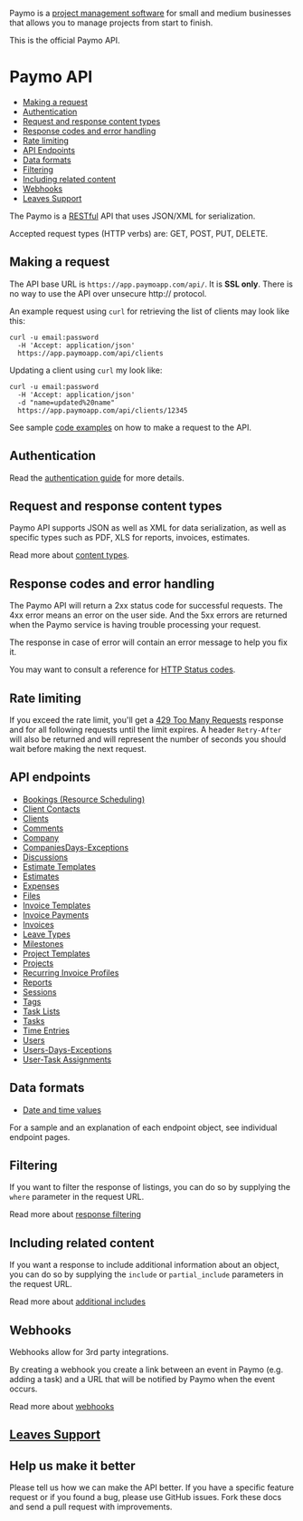 Paymo is a [project management software](https://www.paymoapp.com/project-management/) for small and medium businesses that allows you to manage projects from start to finish.

This is the official Paymo API.

# Paymo API

* [Making a request](#make-request)
* [Authentication](#authentication)
* [Request and response content types](#content-types)
* [Response codes and error handling](#response-codes)
* [Rate limiting](#rate-limit)
* [API Endpoints](#api-endpoints)
* [Data formats](#data-formats)
* [Filtering](#filtering)
* [Including related content](#includes)
* [Webhooks](#webhooks)
* [Leaves Support](#leaves_support)

The Paymo is a [RESTful](http://en.wikipedia.org/wiki/Representational_State_Transfer) API that uses JSON/XML for serialization.

Accepted request types (HTTP verbs) are: GET, POST, PUT, DELETE.

<a name="make-request"></a>
## Making a request

The API base URL is `https://app.paymoapp.com/api/`. It is **SSL only**. There is no way to use the API over unsecure http:// protocol.

An example request using `curl` for retrieving the list of clients may look like this:

```shell
curl -u email:password
  -H 'Accept: application/json'
  https://app.paymoapp.com/api/clients
```

Updating a client using `curl` my look like:

```shell
curl -u email:password
  -H 'Accept: application/json'
  -d "name=updated%20name"
  https://app.paymoapp.com/api/clients/12345
```

See sample [code examples](sections/sample_code.md) on how to make a request to the API.

<a name="authentication"></a>
## Authentication

Read the [authentication guide](https://github.com/paymoapp/api/blob/master/sections/authentication.md) for more details.

<a name="content-types"></a>
## Request and response content types

Paymo API supports JSON as well as XML for data serialization, as well as specific types such as PDF, XLS for reports, invoices, estimates.

Read more about [content types](sections/content_types.md).

<a name="response-codes"></a>
## Response codes and error handling

The Paymo API will return a 2xx status code for successful requests. The 4xx error means an error on the user side. And the 5xx errors are returned when the Paymo service is having trouble processing your request.

The response in case of error will contain an error message to help you fix it.

You may want to consult a reference for [HTTP Status codes](http://en.wikipedia.org/wiki/List_of_HTTP_status_codes).

<a name="rate-limit"></a>
## Rate limiting

If you exceed the rate limit, you'll get a [429 Too Many Requests](http://tools.ietf.org/html/draft-nottingham-http-new-status-02#section-4) response and for all following requests until the limit expires. A header `Retry-After` will also be returned and will represent the number of seconds you should wait before making the next request.

<a name="api-endpoints"></a>
## API endpoints

* [Bookings (Resource Scheduling)](sections/bookings.md)
* [Client Contacts](sections/client_contacts.md)
* [Clients](sections/clients.md)
* [Comments](sections/comments.md)
* [Company](sections/company.md)
* [CompaniesDays-Exceptions](sections/companies_days_exceptions.md)
* [Discussions](sections/discussions.md)
* [Estimate Templates](sections/estimate_templates.md)
* [Estimates](sections/estimates.md)
* [Expenses](sections/expenses.md)
* [Files](sections/files.md)
* [Invoice Templates](sections/invoice_templates.md)
* [Invoice Payments](sections/invoice_payments.md)
* [Invoices](sections/invoices.md)
* [Leave Types](sections/leave_types.md)
* [Milestones](sections/milestones.md)
* [Project Templates](sections/project_templates.md)
* [Projects](sections/projects.md)
* [Recurring Invoice Profiles](sections/recurring_profiles.md)
* [Reports](sections/reports.md)
* [Sessions](sections/sessions.md)
* [Tags](sections/tags.md)
* [Task Lists](sections/tasklists.md)
* [Tasks](sections/tasks.md)
* [Time Entries](sections/entries.md)
* [Users](sections/users.md)
* [Users-Days-Exceptions](sections/users_days_exceptions.md)
* [User-Task Assignments](sections/users_tasks.md)

<a name="data-formats"></a>
## Data formats

* [Date and time values](sections/datetime.md)

For a sample and an explanation of each endpoint object, see individual endpoint pages.

<a name="filtering"></a>
## Filtering

If you want to filter the response of listings, you can do so by supplying the `where` parameter in the request URL.

Read more about [response filtering](sections/filtering.md)

<a name="includes"></a>
## Including related content

If you want a response to include additional information about an object, you can do so by supplying the `include` or `partial_include` parameters in the request URL.

Read more about [additional includes](sections/includes.md)

## Webhooks

Webhooks allow for 3rd party integrations.

By creating a webhook you create a link between an event in Paymo (e.g. adding a task) and a URL that will be notified by Paymo when the event occurs.

Read more about [webhooks](sections/webhooks.md)

<a name="leaves_support"></a>
## [Leaves Support](sections/leaves_support.md)

## Help us make it better

Please tell us how we can make the API better. If you have a specific feature request or if you found a bug, please use GitHub issues. Fork these docs and send a pull request with improvements.
